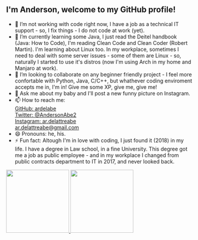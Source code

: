 ## I'm Anderson, welcome to my GitHub profile!
<!--
**ardelabe/ardelabe** is a ✨ _special_ ✨ repository because its `README.md` (this file) appears on your GitHub profile.

Here are some ideas to get you started:

- 🔭 I’m currently working on ...
- 🌱 I’m currently learning ...
- 👯 I’m looking to collaborate on ...
- 🤔 I’m looking for help with ...
- 💬 Ask me about ...
- 📫 How to reach me: ...
- 😄 Pronouns: ...
- ⚡ Fun fact: ...
-->
- 🔭 I’m not working with code right now, I have a job as a technical IT support - so, I fix things - I do not code at work (yet).  
- 🌱 I’m currently learning some Java, I just read the Deitel handbook (Java: How to Code), I'm reading Clean Code and Clean Coder (Robert Martin). I'm learning about Linux too. In my workplace, sometimes I need to deal with some server issues - some of them are Linux - so, naturally I started to use it's distros (now I'm using Arch in my home and Manjaro at work).  
- 👯 I’m looking to collaborate on any beginner friendly project - I feel more confortable with Python, Java, C/C++, but whathever coding enviroment accepts me in, I'm in! Give me some XP, give me, give me!  
- 💬 Ask me about my baby and I'll post a new funny picture on Instagram.  
- 📫 How to reach me:  
[GitHub: ardelabe](https://github.com/ardelabe)  
[Twitter: @AndersonAbe2](https://twitter.com/AndersonAbe2)   
[Instagram: ar.delattreabe](https://www.instagram.com/ar.delattreabe/)    
[ar.delattreabe@gmail.com](mailto:ar.delattreabe@gmail.com)  
- 😄 Pronouns: he, his.  
- ⚡ Fun fact: Altough I'm in love with coding, I just found it (2018) in my life. I have a degree in Law school, in a fine University. This degree got me a job as public employee - and in my workplace I changed from public contracts department to IT in 2017, and never looked back. 

<div>
<a href="https://github.com/ardelabe">
<img height="170em" src="https://github-readme-stats.vercel.app/api/top-langs/?username=ardelabe&layout=compact&langs_count=7&theme=dracula"/>
<img height="170em" src="https://github-readme-stats.vercel.app/api?username=ardelabe&show_icons=true&theme=dracula&include_all_commits=true&count_private=true"/>
</div>
